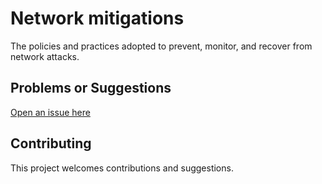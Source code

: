 # Network mitigations

The policies and practices adopted to prevent, monitor, and recover from network attacks. 

## Problems or Suggestions

[Open an issue here](https://github.com/tymyrddin/orchard/issues)

## Contributing

This project welcomes contributions and suggestions. 
